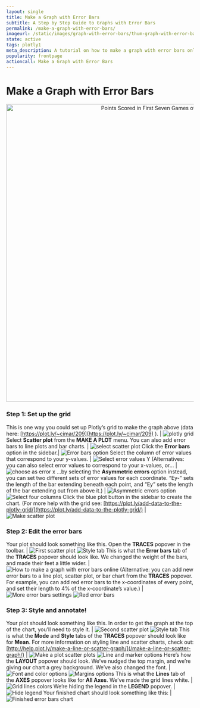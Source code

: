 ```yaml
---
layout: single
title: Make a Graph with Error Bars
subtitle: A Step by Step Guide to Graphs with Error Bars
permalink: /make-a-graph-with-error-bars/
imageurl: /static/images/graph-with-error-bars/thum-graph-with-error-bars.png
state: active
tags: plotly1
meta_description: A tutorial on how to make a graph with error bars online. Plotly is the easiest and fastest way to make and share graphs online.
popularity: frontpage
actioncall: Make a Graph with Error Bars
---
```


# Make a Graph with Error Bars

<div>
    <a href="https://plot.ly/~Dreamshot/1151/" target="_blank" title="Points Scored in First Seven Games of Season" style="display: block; text-align: center;"><img src="https://plot.ly/~Dreamshot/1151.png" alt="Points Scored in First Seven Games of Season" style="max-width: 100%;width: 800px;"  width="800" onerror="this.onerror=null;this.src='https://plot.ly/404.png';" /></a>
    <script data-plotly="Dreamshot:1151" src="https://plot.ly/embed.js" async></script>
</div>


### Step 1: Set up the grid

This is one way you could set up Plotly’s grid to make the graph above (data here: [https://plot.ly/~cimar/209](https://plot.ly/~cimar/209) ). | ![plotly grid](/static/images/graph-with-error-bars/plotly-grid.png)
Select **Scatter plot** from the **MAKE A PLOT** menu. You can also add error bars to line plots and bar charts. | ![select scatter plot](/static/images/graph-with-error-bars/scatter-plot.png)
Click the **Error bars** option in the sidebar.| ![Error bars option](/static/images/graph-with-error-bars/options-error-bars.png)
Select the column of error values that correspond to your y-values. | ![Select error values Y](/static/images/graph-with-error-bars/select-error-values-y.png)
(Alternatives: you can also select error values to correspond to your x-values, or... | ![choose as error x](/static/images/graph-with-error-bars/alternative-choose-as-ex.png)
...by selecting the **Asymmetric errors** option instead, you can set two different sets of error values for each coordinate. “Ey-” sets the length of the bar extending beneath each point, and “Ey” sets the length of the bar extending out from above it.) | ![Asymmetric errors option](/static/images/graph-with-error-bars/asymmetric-errors-option.png) ![Select four columns](/static/images/graph-with-error-bars/select-four-columns.png)
Click the blue plot button in the sidebar to create the chart.  (For more help with the grid see: [https://plot.ly/add-data-to-the-plotly-grid/](https://plot.ly/add-data-to-the-plotly-grid/) | ![Make scatter plot](/static/images/graph-with-error-bars/make-scatter-plot.png)

### Step 2: Edit the error bars


Your plot should look something like this. Open the **TRACES** popover in the toolbar. | ![First scatter plot](/static/images/graph-with-error-bars/first-scatter-plot.png) ![Style tab](/static/images/graph-with-error-bars/style-tab.png)
This is what the **Error bars** tab of the **TRACES** popover should look like. We changed the weight of the bars, and made their feet a little wider. | ![How to make a graph with error bars online](/static/images/graph-with-error-bars/error-bars-tab.png)
(Alternative: you can add new error bars to a line plot, scatter plot, or bar chart from the **TRACES** popover. For example, you can add red error bars to the x-coordinates of every point, and set their length to 4% of the x-coordinate’s value.) | ![More error bars settings](/static/images/graph-with-error-bars/more-error-bars-settings.png) ![Red error bars](/static/images/graph-with-error-bars/red-error-bars.png)

### Step 3: Style and annotate!

Your plot should look something like this. In order to get the graph at the top of the chart, you’ll need to style it. | ![Second scatter plot](/static/images/graph-with-error-bars/second-scatter-plot.png) ![Style tab](/static/images/graph-with-error-bars/style-tab.png)
This is what the **Mode** and **Style** tabs of the **TRACES** popover should look like for **Mean**. For more information on styling line and scatter charts, check out: [http://help.plot.ly/make-a-line-or-scatter-graph/](/make-a-line-or-scatter-graph/) | ![Make a plot scatter plots](/static/images/graph-with-error-bars/make-a-plot-scatter-plots.png) ![Line and marker options](/static/images/graph-with-error-bars/line-and-marker-options.png)
Here’s how the **LAYOUT** popover should look. We’ve nudged the top margin, and we’re giving our chart a grey background. We’ve also changed the font. | ![Font and color options](/static/images/graph-with-error-bars/font-and-color-options.png) ![Margins options](/static/images/graph-with-error-bars/margins-options.png)
This is what the **Lines** tab of the **AXES** popover looks like for **All Axes**. We’ve made the grid lines white. | ![Grid lines colors](/static/images/graph-with-error-bars/grid-lines-color.png)
We’re hiding the legend in the **LEGEND** popover. | ![Hide legend](/static/images/graph-with-error-bars/hide-legend.png)
Your finished chart should look something like this: | ![Finished error bars chart](/static/images/graph-with-error-bars/finished-chart.png)
